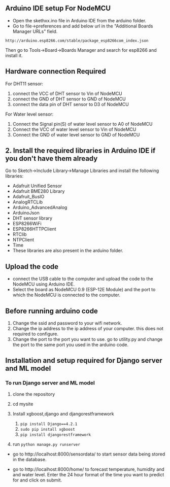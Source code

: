 ## Arduino IDE setup For NodeMCU

- Open the skethxx.ino file in Arduino IDE from the arduino folder.
- Go to file->preferences and add below url in the "Additional Boards Manager URLs" field.

```
http://arduino.esp8266.com/stable/package_esp8266com_index.json
```

Then go to Tools->Board->Boards Manager and search for esp8266 and install it.

## Hardware connection Required

For DHT11 sensor:

1. connect the VCC of DHT sensor to Vin of NodeMCU
2. connect the GND of DHT sensor to GND of NodeMCU
3. connect the data pin of DHT sensor to D3 of NodeMCU

For Water level sensor:

1. Connect the Signal pin(S) of water level sensor to A0 of NodeMCU
2. Connect the VCC of water level sensor to Vin of NodeMCU
3. Connect the GND of water level sensor to GND of NodeMCU

## 2. Install the required libraries in Arduino IDE if you don't have them already

Go to Sketch->Include Library->Manage Libraries and install the following libraries:


- Adafruit Unified Sensor
- Adafruit BME280 Library
- Adafruit_BusIO
- AnalogRTCLib
- Arduino_AdvancedAnalog
- ArduinoJson
- DHT sensor library
- ESP8266WiFi
- ESP8266HTTPClient
- RTClib
- NTPClient
- Time
- These libraries are also present in the arduino folder.

## Upload the code

- connect the USB cable to the computer and upload the code to the NodeMCU using Arduino IDE.
- Select the board as NodeMCU 0.9 (ESP-12E Module) and the port to which the NodeMCU is connected to the computer.

## Before running arduino code

1. Change the ssid and password to your wifi network.
2. Change the ip address to the ip address of your computer. this does not required to configure.
3. Change the port to the port you want to use.
go to utility.py and change the port to the same port you used in the arduino code.

## Installation and setup required for Django server and ML model

### To run Django server and ML model

1. clone the repository
2. cd mysite
3. Install xgboost,django and djangorestframework
   1. `pip install Django==4.2.1`
   2. `sudo pip install xgboost`
   3. `pip install djangorestframework`

4. run `python manage.py runserver`

- go to http://localhost:8000/sensordata/ to start sensor data being stored in the database.

- go to http://localhost:8000/home/ to forecast temperature, humidity and and water level.
Enter the 24 hour format of the time you want to predict for and click on submit.
